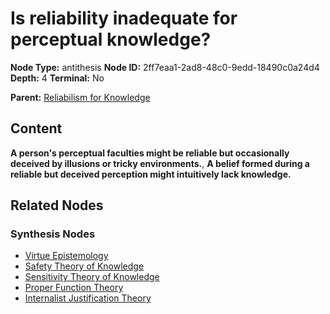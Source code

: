 # Is reliability inadequate for perceptual knowledge?

**Node Type:** antithesis
**Node ID:** 2ff7eaa1-2ad8-48c0-9edd-18490c0a24d4
**Depth:** 4
**Terminal:** No

**Parent:** [Reliabilism for Knowledge](reliabilism-for-knowledge-synthesis-c8b91f77-94a8-4167-b822-e485e7ec5012.md)

## Content

**A person's perceptual faculties might be reliable but occasionally deceived by illusions or tricky environments.**, **A belief formed during a reliable but deceived perception might intuitively lack knowledge.**

## Related Nodes

### Synthesis Nodes

- [Virtue Epistemology](virtue-epistemology-synthesis-2bd97c5e-b85a-4396-8549-89d87d452b00.md)
- [Safety Theory of Knowledge](safety-theory-of-knowledge-synthesis-3374cbbe-98b0-46da-ae33-af53953f5b81.md)
- [Sensitivity Theory of Knowledge](sensitivity-theory-of-knowledge-synthesis-461a615b-e5ef-4232-9997-eb822cb5637d.md)
- [Proper Function Theory](proper-function-theory-synthesis-eb89177b-0933-4e43-b41f-47b887885e5b.md)
- [Internalist Justification Theory](internalist-justification-theory-synthesis-72ce7bde-8af8-4bbe-933f-5526df1bec78.md)
